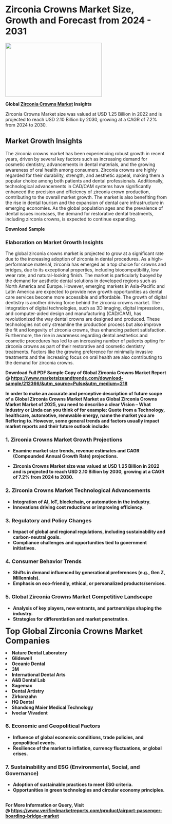 <H1>Zirconia Crowns Market Size, Growth and Forecast from 2024 - 2031</H1><img class="aligncenter size-medium wp-image-584254" src="https://thirdeyenews.in/wp-content/uploads/2024/09/Global-Market-Research-300x168.jpeg" alt="" width="300" height="168" /><p><strong>Global&nbsp;<a href="https://www.marketsizeandtrends.com/download-sample/212366/&amp;utm_source=Pulse&amp;utm_medium=218">Zirconia Crowns Market</a> Insights</strong></p><p>Zirconia Crowns Market size was valued at USD 1.25 Billion in 2022 and is projected to reach USD 2.10 Billion by 2030, growing at a CAGR of 7.2% from 2024 to 2030.</p><p><h2>Market Growth Insights</h2> The zirconia crowns market has been experiencing robust growth in recent years, driven by several key factors such as increasing demand for cosmetic dentistry, advancements in dental materials, and the growing awareness of oral health among consumers. Zirconia crowns are highly regarded for their durability, strength, and aesthetic appeal, making them a popular choice among both patients and dental professionals. Additionally, technological advancements in CAD/CAM systems have significantly enhanced the precision and efficiency of zirconia crown production, contributing to the overall market growth. The market is also benefiting from the rise in dental tourism and the expansion of dental care infrastructure in emerging economies. As the global population ages and the prevalence of dental issues increases, the demand for restorative dental treatments, including zirconia crowns, is expected to continue expanding. <p><strong>Download Sample</strong></p> <h3>Elaboration on Market Growth Insights</h3> The global zirconia crowns market is projected to grow at a significant rate due to the increasing adoption of zirconia in dental procedures. As a high-performance material, zirconia has emerged as a top choice for crowns and bridges, due to its exceptional properties, including biocompatibility, low wear rate, and natural-looking finish. The market is particularly buoyed by the demand for aesthetic dental solutions in developed regions such as North America and Europe. However, emerging markets in Asia-Pacific and Latin America are expected to provide new growth opportunities as dental care services become more accessible and affordable. The growth of digital dentistry is another driving force behind the zirconia crowns market. The integration of digital technologies, such as 3D imaging, digital impressions, and computer-aided design and manufacturing (CAD/CAM), has revolutionized the way dental crowns are designed and produced. These technologies not only streamline the production process but also improve the fit and longevity of zirconia crowns, thus enhancing patient satisfaction. Furthermore, the rise in awareness regarding dental aesthetics and cosmetic procedures has led to an increasing number of patients opting for zirconia crowns as part of their restorative and cosmetic dentistry treatments. Factors like the growing preference for minimally invasive treatments and the increasing focus on oral health are also contributing to the demand for zirconia crowns. <p><strong></p><p><span class=""><strong>Download Full PDF Sample Copy of Global Zirconia Crowns Market Report</strong> @ <a href="https://www.marketsizeandtrends.com/download-sample/212366/&amp;utm_source=Pulse&amp;utm_medium=218" target="_blank">https://www.marketsizeandtrends.com/download-sample/212366/&amp;utm_source=Pulse&amp;utm_medium=218</a></span></p><p>In order to make an accurate and perceptive description of future scope of a Global&nbsp;Zirconia Crowns Market Market as Global&nbsp;Zirconia Crowns Market Market of 2025, you need to describe a clear Vision &ndash; What Industry or Linda can you think of for example: Quote from a Technology, healthcare, automotive, renewable energy, name the market you are Reffering to. However, some general trends and factors usually impact market reports and their future outlook include:</p><h3>1.&nbsp;<strong>Zirconia Crowns Market Growth Projections</strong></h3><ul><li>Examine market size trends, revenue estimates and CAGR (Compounded Annual Growth Rate) projections.</li><li><p>Zirconia Crowns Market size was valued at USD 1.25 Billion in 2022 and is projected to reach USD 2.10 Billion by 2030, growing at a CAGR of 7.2% from 2024 to 2030.</p></li></ul><h3>2.&nbsp;<strong>Zirconia Crowns Market Technological Advancements</strong></h3><ul><li>Integration of AI, IoT, blockchain, or automation in the industry.</li><li>Innovations driving cost reductions or improving efficiency.</li></ul><h3>3.&nbsp;<strong>Regulatory and Policy Changes</strong></h3><ul><li>Impact of global and regional regulations, including sustainability and carbon-neutral goals.</li><li>Compliance challenges and opportunities tied to government initiatives.</li></ul><h3>4.&nbsp;<strong>Consumer Behavior Trends</strong></h3><ul><li>Shifts in demand influenced by generational preferences (e.g., Gen Z, Millennials).</li><li>Emphasis on eco-friendly, ethical, or personalized products/services.</li></ul><h3>5.&nbsp;<strong>Global Zirconia Crowns Market Competitive Landscape</strong></h3><ul><li>Analysis of key players, new entrants, and partnerships shaping the industry.</li><li>Strategies for differentiation and market penetration.</li></ul><p data-pm-slice="1 1 []"><span style="color: inherit; font-family: inherit; font-size: 25px;">Top Global Zirconia Crowns Market Companies</span></p><div class="" data-test-id=""><p><li>Nature Dental Laboratory</li><li> Glidewell</li><li> Oceanic Dental</li><li> 3M</li><li> International Dental Arts</li><li> A&B Dental Lab</li><li> Sagemax</li><li> Dental Artistry</li><li> Zirkonzahn</li><li> HQ Dental</li><li> Shandong Maier Medical Technology</li><li> Ivoclar Vivadent</li></p></div><h3>6.&nbsp;<strong>Economic and Geopolitical Factors</strong></h3><ul><li>Influence of global economic conditions, trade policies, and geopolitical events.</li><li>Resilience of the market to inflation, currency fluctuations, or global crises.</li></ul><h3>7.&nbsp;<strong>Sustainability and ESG (Environmental, Social, and Governance)</strong></h3><ul><li>Adoption of sustainable practices to meet ESG criteria.</li><li>Opportunities in green technologies and circular economy principles.</li></ul><h2><strong style="font-size: 14px;">For More Information or Query, Visit @&nbsp;</strong><a style="background-color: #ffffff; font-size: 14px;" href="https://www.marketsizeandtrends.com/report/zirconia-crowns-market/" target="_blank">https://www.verifiedmarketreports.com/product/airport-passenger-boarding-bridge-market</a></h2>
